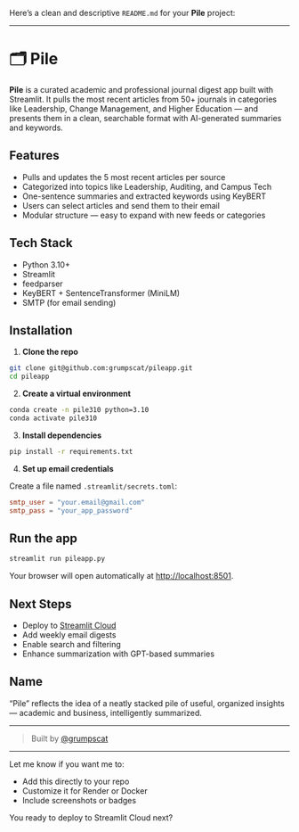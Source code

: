 Here’s a clean and descriptive `README.md` for your **Pile** project:

---

# 🗂️ Pile

**Pile** is a curated academic and professional journal digest app built with Streamlit. It pulls the most recent articles from 50+ journals in categories like Leadership, Change Management, and Higher Education — and presents them in a clean, searchable format with AI-generated summaries and keywords.

## Features

- Pulls and updates the 5 most recent articles per source
- Categorized into topics like Leadership, Auditing, and Campus Tech
- One-sentence summaries and extracted keywords using KeyBERT
- Users can select articles and send them to their email
- Modular structure — easy to expand with new feeds or categories

## Tech Stack

- Python 3.10+
- Streamlit
- feedparser
- KeyBERT + SentenceTransformer (MiniLM)
- SMTP (for email sending)

## Installation

1. **Clone the repo**

```bash
git clone git@github.com:grumpscat/pileapp.git
cd pileapp
```

2. **Create a virtual environment**

```bash
conda create -n pile310 python=3.10
conda activate pile310
```

3. **Install dependencies**

```bash
pip install -r requirements.txt
```

4. **Set up email credentials**

Create a file named `.streamlit/secrets.toml`:

```toml
smtp_user = "your.email@gmail.com"
smtp_pass = "your_app_password"
```

## Run the app

```bash
streamlit run pileapp.py
```

Your browser will open automatically at [http://localhost:8501](http://localhost:8501).

## Next Steps

- Deploy to [Streamlit Cloud](https://streamlit.io/cloud)
- Add weekly email digests
- Enable search and filtering
- Enhance summarization with GPT-based summaries

## Name

“Pile” reflects the idea of a neatly stacked pile of useful, organized insights — academic and business, intelligently summarized.

---

> Built by [@grumpscat](https://github.com/grumpscat)

---

Let me know if you want me to:
- Add this directly to your repo
- Customize it for Render or Docker
- Include screenshots or badges

You ready to deploy to Streamlit Cloud next?
